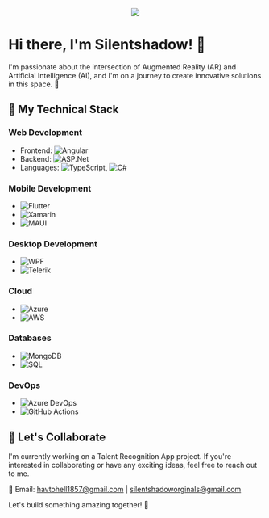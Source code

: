 <!-- Introduction Section -->
<p align="center">
  <img src="https://img.freepik.com/premium-vector/gorilla-black-background-closeup-yellow-lighting-jungle-zoo-strength-screams-leader-king-growl-dangerous-fangs-hunter-monkey-muscular-wild-artistic-concept-vector-illustration_748571-707.jpg?w=1060" style="max-width: 100%;">
</p>


# Hi there, I'm Silentshadow! 👋

I'm passionate about the intersection of Augmented Reality (AR) and Artificial Intelligence (AI), and I'm on a journey to create innovative solutions in this space. 🚀

## 💼 My Technical Stack

### Web Development
- Frontend: ![Angular](https://img.shields.io/badge/Angular-%23DD0031.svg?style=for-the-badge&logo=angular&logoColor=white)
- Backend: ![ASP.Net](https://img.shields.io/badge/ASP.Net-%2305123.svg?style=for-the-badge&logo=.net&logoColor=white)
- Languages: ![TypeScript](https://img.shields.io/badge/TypeScript-%23007ACC.svg?style=for-the-badge&logo=typescript&logoColor=white), ![C#](https://img.shields.io/badge/C%23-%23239120.svg?style=for-the-badge&logo=c-sharp&logoColor=white)

### Mobile Development
- ![Flutter](https://img.shields.io/badge/Flutter-%2302569B.svg?style=for-the-badge&logo=flutter&logoColor=white)
- ![Xamarin](https://img.shields.io/badge/Xamarin-%230077B5.svg?style=for-the-badge&logo=xamarin&logoColor=white)
- ![MAUI](https://img.shields.io/badge/MAUI-%2305123.svg?style=for-the-badge&logo=.net&logoColor=white)

### Desktop Development
- ![WPF](https://img.shields.io/badge/WPF-%2305123.svg?style=for-the-badge&logo=.net&logoColor=white)
- ![Telerik](https://img.shields.io/badge/Telerik-%23000000.svg?style=for-the-badge&logo=telerik&logoColor=white)

### Cloud
- ![Azure](https://img.shields.io/badge/Azure-%230078D4.svg?style=for-the-badge&logo=microsoft-azure&logoColor=white)
- ![AWS](https://img.shields.io/badge/AWS-%23232F3E.svg?style=for-the-badge&logo=amazon-aws&logoColor=white)

### Databases
- ![MongoDB](https://img.shields.io/badge/MongoDB-%2347A248.svg?style=for-the-badge&logo=mongodb&logoColor=white)
- ![SQL](https://img.shields.io/badge/SQL-%230075A8.svg?style=for-the-badge&logo=sql&logoColor=white)

### DevOps
- ![Azure DevOps](https://img.shields.io/badge/Azure%20DevOps-%230078D4.svg?style=for-the-badge&logo=azure-devops&logoColor=white)
- ![GitHub Actions](https://img.shields.io/badge/GitHub%20Actions-%232671E5.svg?style=for-the-badge&logo=github-actions&logoColor=white)

## 🤝 Let's Collaborate
I'm currently working on a Talent Recognition App project. If you're interested in collaborating or have any exciting ideas, feel free to reach out to me.

📧 Email: [havtohell1857@gmail.com](mailto:havtohell1857@gmail.com) | [silentshadoworginals@gmail.com](mailto:silentshadoworginals@gmail.com)

Let's build something amazing together! 🚀
